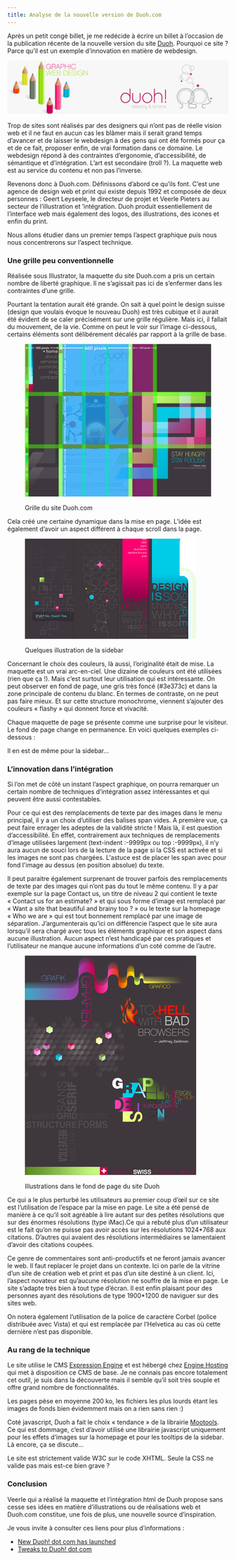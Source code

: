 ```yaml
---
title: Analyse de la nouvelle version de Duoh.com
---
```


Après un petit congé billet, je me redécide à écrire un billet à l’occasion de la publication récente de la nouvelle version du site <a hreflang="en" href="http://www.duoh.com/?rel=http://behaba.com">Duoh</a>. Pourquoi ce site ? Parce qu’il est un exemple d’innovation en matière de webdesign.

![](duoh.jpg "Duoh")

Trop de sites sont réalisés par des designers qui n’ont pas de réelle vision web et il ne faut en aucun cas les blâmer mais il serait grand temps d’avancer et de laisser le webdesign à des gens qui ont été formés pour ça et de ce fait, proposer enfin, de vrai formation dans ce domaine. Le webdesign répond à des contraintes d’ergonomie, d’accessibilité, de sémantique et d’intégration. L’art est secondaire (troll ?). La maquette web est au service du contenu et non pas l’inverse.

Revenons donc à Duoh.com. Définissons d’abord ce qu’ils font. C’est une agence de design web et print qui existe depuis 1992 et composée de deux personnes : Geert Leyseele, le directeur de projet et Veerle Pieters au secteur de l’illustration et ’intégration. Duoh produit essentiellement de l’interface web mais également des logos, des illustrations, des icones et enfin du print.

<!--more-->

Nous allons étudier dans un premier temps l’aspect graphique puis nous nous concentrerons sur l’aspect technique.

### Une grille peu conventionnelle

Réalisée sous Illustrator, la maquette du site Duoh.com a pris un certain nombre de liberté graphique. Il ne s’agissait pas ici de s’enfermer dans les contraintes d’une grille.

Pourtant la tentation aurait été grande. On sait à quel point le design suisse (design que voulais évoque le nouveau Duoh) est très cubique et il aurait été évident de se caler précisément sur une grille régulière. Mais ici, il fallait du mouvement, de la vie. Comme on peut le voir sur l’image ci-dessous, certains éléments sont délibérement décalés par rapport à la grille de base.

<figure class="large">

  ![Grille du site Duoh.com](duohGrid.jpg)
  <figcaption>Grille du site Duoh.com</figcaption>
  
</figure>

Cela créé une certaine dynamique dans la mise en page. L’idée est également d’avoir un aspect différent à chaque scroll dans la page.

<figure class="alignright">

  ![Illustration de la sidebar du site Duoh](sidebarDuoh.jpg)
  <figcaption>Quelques illustration de la sidebar</figcaption>
  
</figure>
Concernant le choix des couleurs, là aussi, l’originalité était de mise. La maquette est un vrai arc-en-ciel. Une dizaine de couleurs ont été utilisées (rien que ça !). Mais c’est surtout leur utilisation qui est intéressante. On peut observer en fond de page, une gris très foncé (#3e373c) et dans la zone principale de contenu du blanc. En termes de contraste, on ne peut pas faire mieux. Et sur cette structure monochrome, viennent s’ajouter des couleurs <span lang="en">« flashy »</span> qui donnent force et vivacité.

Chaque maquette de page se présente comme une surprise pour le visiteur. Le fond de page change en permanence. En voici quelques exemples ci-dessous :

Il en est de même pour la sidebar…

### L’innovation dans l’intégration

Si l’on met de côté un instant l’aspect graphique, on pourra remarquer un certain nombre de techniques d’intégration assez intéressantes et qui peuvent être aussi contestables.

Pour ce qui est des remplacements de texte par des images dans le menu principal, il y a un choix d’utiliser des balises span vides. A première vue, ça peut faire enrager les adeptes de la validité stricte ! Mais là, il est question d’accessibilité. En effet, contrairement aux techniques de remplacements d’image utilisées largement (text-indent :-9999px ou top :-9999px), il n’y aura aucun de souci lors de la lecture de la page si la CSS est activée et si les images ne sont pas chargées. L'astuce est de placer les span avec pour fond l'image au dessus (en position absolue) du texte.

Il peut paraitre également surprenant de trouver parfois des remplacements de texte par des images qui n’ont pas du tout le même contenu. Il y a par exemple sur la page Contact us, un titre de niveau 2 qui contient le texte <span lang="en">« Contact us for an estimate? »</span> et qui sous forme d’image est remplacé par <span lang="en">« Want a site that beautiful and brainy too ? »</span> ou le texte sur la <span lang="en">homepage</span> <span lang="en">« Who we are »</span> qui est tout bonnement remplacé par une image de séparation. J’argumenterais qu’ici on différencie l’aspect que le site aura lorsqu’il sera chargé avec tous les éléments graphique et son aspect dans aucune illustration. Aucun aspect n’est handicapé par ces pratiques et l’utilisateur ne manque aucune informations d’un coté comme de l’autre.

<figure class="alignright">

  ![Illustrations dans le fond de page du site Duoh](graphDuoh.jpg)
  <figcaption>Illustrations dans le fond de page du site Duoh</figcaption>
  
</figure>

Ce qui a le plus perturbé les utilisateurs au premier coup d’œil sur ce site est l’utilisation de l’espace par la mise en page. Le site a été pensé de manière à ce qu’il soit agréable à lire autant sur des petites résolutions que sur des énormes résolutions (type iMac).Ce qui a rebuté plus d’un utilisateur est le fait qu’on ne puisse pas avoir accès sur les résolutions 1024*768 aux citations. D’autres qui avaient des résolutions intermédiaires se lamentaient d’avoir des citations coupées.

Ce genre de commentaires sont anti-productifs et ne feront jamais avancer le web. Il faut replacer le projet dans un contexte. Ici on parle de la vitrine d’un site de création web et print et pas d’un site destiné à un client. Ici, l’aspect novateur est qu’aucune résolution ne souffre de la mise en page. Le site s’adapte très bien à tout type d’écran. Il est enfin plaisant pour des personnes<span> </span>ayant des résolutions de type 1900*1200 de naviguer sur des sites web.

On notera également l’utilisation de la police de caractère Corbel (police distribuée avec Vista) et qui est remplacée par l’Helvetica au cas où cette dernière n’est pas disponible.

### Au rang de la technique

Le site utilise le CMS <a hreflang="en" href="http://www.expressionengine.com/index.php?affiliate=veerlesblog&amp;page=/overview/"><span lang="en">Expression Engine</span></a> et est hébergé chez <a hreflang="en" href="http://enginehosting.com/"><span lang="en">Engine Hosting</span></a> qui met à disposition ce CMS de base. Je ne connais pas encore totalement cet outil, je suis dans la découverte mais il semble qu’il soit très souple et offre grand nombre de fonctionnalités.

Les pages pèse en moyenne 200 ko, les fichiers les plus lourds étant les images de fonds bien évidemment mais on a rien sans rien :)

Coté javascript, Duoh a fait le choix « tendance » de la librairie <a hreflang="en" href="http://www.mootools.net"><span lang="en">Mootools</span></a>. Ce qui est dommage, c’est d’avoir utilisé une librairie javascript uniquement pour les effets d’images sur la homepage et pour les tooltips de la <span lang="en">sidebar</span>. Là encore, ça se discute…

Le site est strictement valide W3C sur le code XHTML. Seule la CSS ne valide pas mais est-ce bien grave ?

### Conclusion

Veerle qui a réalisé la maquette et l’intégration html de Duoh propose sans cesse ses idées en matière d’illustrations ou de réalisations web et Duoh.com constitue, une fois de plus, une nouvelle source d’inspiration.

Je vous invite à consulter ces liens pour plus d’informations :

*   [New Duoh! dot com has launched](http://veerle.duoh.com/blog/comments/new_duoh_dot_com_has_launched/)
*   [Tweaks to Duoh! dot com](http://veerle.duoh.com/blog/comments/tweaks_to_duoh_dot_com/)
